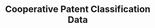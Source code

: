 ---
bigquery: https://console.cloud.google.com/bigquery?p=patents-public-data&d=cpc&page=dataset
citation: '“Cooperative Patent Classification” by the EPO and USPTO, for public use. '
contributors: EPO, USPTO
cost: None
description: Cooperative Patent Classification Data contains the scheme and definitions
  of the Cooperative Patent Classification system for classifying patent documents.
  The CPC is the result of a partnership between the EPO and the USPTO in their joint
  effort to develop a common, internationally compatible classification system for
  technical documents, in particular patent publications, which will be used by both
  offices in the patent granting process
documentation: https://www.cooperativepatentclassification.org/cpcSchemeAndDefinitions
last_edit: 04/08/2022, 11:23:13
location: https://www.cooperativepatentclassification.org/index
maintained_by: USPTO, EPO
schema_fields:
- titleFull
- childGroups
- residualReferences
- symbol
- titlePart
- notAllocatable
- limiting_references
- ipcConcordant
- title_full
- date_revised
- child_groups
- breakdown_code
- title_part
- applicationReferences
- definition
- glossary
- informative_references
- level
- limitingReferences
- children
- status
- application_references
- not_allocatable
- sizeCache
- parents
- ipc_concordant
- dateRevised
- synonyms
- informativeReferences
- additional_only
- residual_references
- breakdownCode
shortname: cooperative_patent_classification
tags:
- patents
- science
title: Cooperative Patent Classification Data
uuid: 984374a7-16e9-4b35-9445-458daceb01bf
---